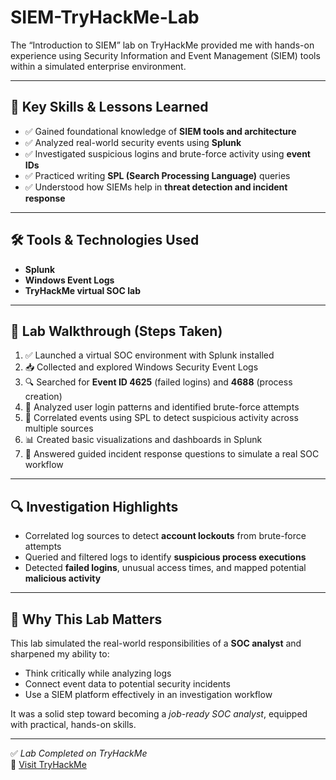 # SIEM-TryHackMe-Lab
The “Introduction to SIEM” lab on TryHackMe provided me with hands-on experience using Security Information and Event Management (SIEM) tools within a simulated enterprise environment.

---

## 🔑 Key Skills & Lessons Learned
- ✅ Gained foundational knowledge of **SIEM tools and architecture**
- ✅ Analyzed real-world security events using **Splunk**
- ✅ Investigated suspicious logins and brute-force activity using **event IDs**
- ✅ Practiced writing **SPL (Search Processing Language)** queries
- ✅ Understood how SIEMs help in **threat detection and incident response**

---

## 🛠️ Tools & Technologies Used
- **Splunk**
- **Windows Event Logs**
- **TryHackMe virtual SOC lab**

---

## 🧭 Lab Walkthrough (Steps Taken)
1. ✅ Launched a virtual SOC environment with Splunk installed
2. 📥 Collected and explored Windows Security Event Logs
3. 🔍 Searched for **Event ID 4625** (failed logins) and **4688** (process creation)
4. 🧠 Analyzed user login patterns and identified brute-force attempts
5. 🧩 Correlated events using SPL to detect suspicious activity across multiple sources
6. 📊 Created basic visualizations and dashboards in Splunk
7. 📝 Answered guided incident response questions to simulate a real SOC workflow

---

## 🔍 Investigation Highlights
- Correlated log sources to detect **account lockouts** from brute-force attempts
- Queried and filtered logs to identify **suspicious process executions**
- Detected **failed logins**, unusual access times, and mapped potential **malicious activity**

---

## 🎯 Why This Lab Matters
This lab simulated the real-world responsibilities of a **SOC analyst** and sharpened my ability to:
- Think critically while analyzing logs
- Connect event data to potential security incidents
- Use a SIEM platform effectively in an investigation workflow

It was a solid step toward becoming a *job-ready SOC analyst*, equipped with practical, hands-on skills.

---

✅ *Lab Completed on TryHackMe*  
🔗 [Visit TryHackMe](https://tryhackme.com)


